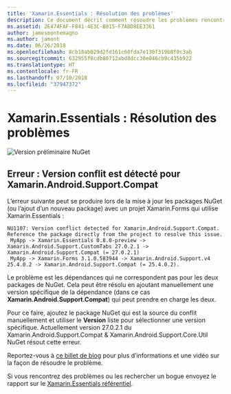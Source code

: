 ```yaml
---
title: 'Xamarin.Essentials : Résolution des problèmes'
description: Ce document décrit comment résoudre les problèmes rencontrés lors du développement avec la bibliothèque Xamarin.Essentials.
ms.assetid: 2E474FAF-F841-4E3C-B815-F7ABD8EE3361
author: jamesmontemagno
ms.author: jamont
ms.date: 06/26/2018
ms.openlocfilehash: 8cb18ab029d2fd161c60fda7e130f319b8f0c3ab
ms.sourcegitcommit: 632955f8cdb80712abd8dcc30e046cb9c435b922
ms.translationtype: HT
ms.contentlocale: fr-FR
ms.lasthandoff: 07/10/2018
ms.locfileid: "37947372"
---
```

# <a name="xamarinessentials-troubleshooting"></a>Xamarin.Essentials : Résolution des problèmes

![Version préliminaire NuGet](~/media/shared/pre-release.png)

## <a name="error-version-conflict-detected-for-xamarinandroidsupportcompat"></a>Erreur : Version conflit est détecté pour Xamarin.Android.Support.Compat

L’erreur suivante peut se produire lors de la mise à jour les packages NuGet (ou l’ajout d’un nouveau package) avec un projet Xamarin.Forms qui utilise Xamarin.Essentials :

```
NU1107: Version conflict detected for Xamarin.Android.Support.Compat. Reference the package directly from the project to resolve this issue. 
 MyApp -> Xamarin.Essentials 0.8.0-preview -> Xamarin.Android.Support.CustomTabs 27.0.2.1 -> Xamarin.Android.Support.Compat (= 27.0.2.1) 
 MyApp -> Xamarin.Forms 3.1.0.583944 -> Xamarin.Android.Support.v4 25.4.0.2 -> Xamarin.Android.Support.Compat (= 25.4.0.2).
```

Le problème est les dépendances qui ne correspondent pas pour les deux packages de NuGet. Cela peut être résolu en ajoutant manuellement une version spécifique de la dépendance (dans ce cas **Xamarin.Android.Support.Compat**) qui peut prendre en charge les deux.

Pour ce faire, ajoutez le package NuGet qui est la source du conflit manuellement et utiliser le **Version** liste pour sélectionner une version spécifique. Actuellement version 27.0.2.1 du Xamarin.Android.Support.Compat & Xamarin.Android.Support.Core.Util NuGet résout cette erreur.

Reportez-vous à [ce billet de blog](https://redth.codes/how-to-fix-the-dreaded-version-conflict-nuget-error-in-your-xamarin-android-projects/) pour plus d’informations et une vidéo sur la façon de résoudre le problème.

Si vous rencontrez des problèmes ou les rechercher un bogue envoyez le rapport sur le [Xamarin.Essentials référentiel](http://github.com/xamarin/Essentials).
